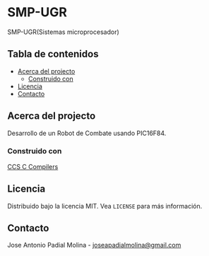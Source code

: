 <!-- PROJECT -->
# SMP-UGR
SMP-UGR(Sistemas microprocesador)

<!-- TABLE OF CONTENTS -->
## Tabla de contenidos

* [Acerca del projecto](#about-the-project)
  * [Construido con](#built-with)
* [Licencia](#license)
* [Contacto](#contact)


<!-- Acerca del projecto -->
## Acerca del projecto 

Desarrollo de un Robot de Combate usando PIC16F84.

### Construido con
[CCS C Compilers](http://www.ccsinfo.com/content.php?page=compilers)

<!-- LICENCIA -->
## Licencia

Distribuido bajo la licencia MIT. Vea `LICENSE` para más información.

<!-- CONTACTO -->
## Contacto

Jose Antonio Padial Molina - joseapadialmolina@gmail.com
